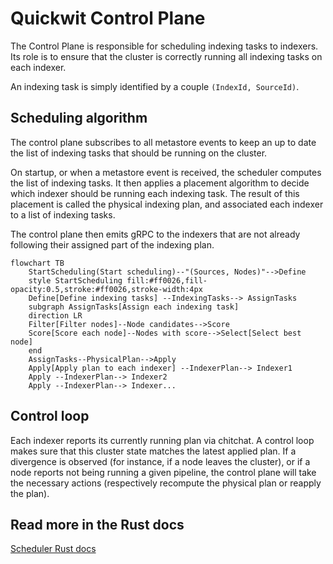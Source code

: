 # Quickwit Control Plane

The Control Plane is responsible for scheduling indexing tasks to indexers. Its role is to ensure that the cluster is correctly running all indexing tasks on each indexer.

An indexing task is simply identified by a couple `(IndexId, SourceId)`.

## Scheduling algorithm

The control plane subscribes to all metastore events to keep an up to date the list of indexing tasks that should be running on the cluster.

On startup, or when a metastore event is received, the scheduler computes the list of indexing tasks.
It then applies a placement algorithm to decide which indexer should be running each indexing task. The result of this placement is called the physical indexing plan, and associated each indexer to a list of indexing tasks.

The control plane then emits gRPC to the indexers that are not already following their assigned part of the indexing plan.

```mermaid
flowchart TB
    StartScheduling(Start scheduling)--"(Sources, Nodes)"-->Define
    style StartScheduling fill:#ff0026,fill-opacity:0.5,stroke:#ff0026,stroke-width:4px
    Define[Define indexing tasks] --IndexingTasks--> AssignTasks
    subgraph AssignTasks[Assign each indexing task]
    direction LR
    Filter[Filter nodes]--Node candidates-->Score
    Score[Score each node]--Nodes with score-->Select[Select best node]
    end
    AssignTasks--PhysicalPlan-->Apply
    Apply[Apply plan to each indexer] --IndexerPlan--> Indexer1
    Apply --IndexerPlan--> Indexer2
    Apply --IndexerPlan--> Indexer...
```

## Control loop

Each indexer reports its currently running plan via chitchat.
A control loop makes sure that this cluster state matches the latest applied plan.
If a divergence is observed (for instance, if a node leaves the cluster), or if a node reports not being running a given pipeline, the control plane will take the necessary actions (respectively recompute the physical plan or reapply the plan).

## Read more in the Rust docs

[Scheduler Rust docs](./src/scheduler.rs#L66)
